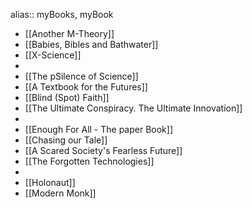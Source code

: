 alias:: myBooks, myBook
- [[Another M-Theory]]
- [[Babies, Bibles and Bathwater]]
- [[X-Science]]
-
- [[The pSilence of Science]]
- [[A Textbook for the Futures]]
- [[Blind (Spot) Faith]]
- [[The Ultimate Conspiracy. The Ultimate Innovation]]
-
- [[Enough For All - The paper Book]]
- [[Chasing our Tale]]
- [[A Scared Society's Fearless Future]]
- [[The Forgotten Technologies]]
-
- [[Holonaut]]
- [[Modern Monk]]